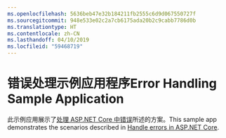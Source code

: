 ```yaml
---
ms.openlocfilehash: 5636beb47e32b184211fb2555c6d9d067550727f
ms.sourcegitcommit: 948e533e02c2a7cb6175ada20b2c9cabb7786d0b
ms.translationtype: HT
ms.contentlocale: zh-CN
ms.lasthandoff: 04/10/2019
ms.locfileid: "59468719"
---
```

# <a name="error-handling-sample-application"></a><span data-ttu-id="095b5-101">错误处理示例应用程序</span><span class="sxs-lookup"><span data-stu-id="095b5-101">Error Handling Sample Application</span></span>

<span data-ttu-id="095b5-102">此示例应用展示了[处理 ASP.NET Core 中错误](https://docs.microsoft.com/aspnet/core/fundamentals/error-handling)所述的方案。</span><span class="sxs-lookup"><span data-stu-id="095b5-102">This sample app demonstrates the scenarios described in [Handle errors in ASP.NET Core](https://docs.microsoft.com/aspnet/core/fundamentals/error-handling).</span></span>
